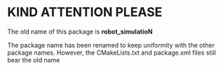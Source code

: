 # KIND ATTENTION PLEASE

The old name of this package is __robot_simulatioN__ 

The package name has been renamed to keep uniformity with the other package names. However, the CMakeLists.txt and package.xml files still bear the old name

